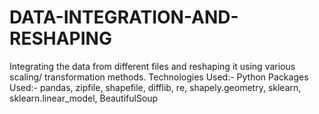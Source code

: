 # DATA-INTEGRATION-AND-RESHAPING
Integrating the data from different files and reshaping it using various scaling/ transformation methods.  Technologies Used:- Python  Packages Used:- pandas, zipfile, shapefile, difflib, re, shapely.geometry, sklearn, sklearn.linear_model, BeautifulSoup
